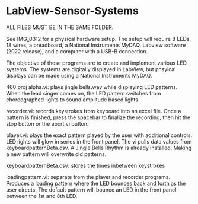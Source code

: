 # LabView-Sensor-Systems

ALL FILES MUST BE IN THE SAME FOLDER.

See IMG_0312 for a physical hardware setup. The setup will require 8 LEDs, 18 wires, a breadboard, a National Instruments MyDAQ, Labview software (2022 release), and a computer with a USB-B connection.

The objective of these programs are to create and implement various LED systems. The systems are digitally displayed in LabView, but phsyical displays can be made using a National Instruments MyDAQ.

460 proj alpha.vi: plays jingle bells.wav while displaying LED patterns. When the lead singer comes on, the LED pattern switches from choreographed lights to sound amplitude based lights.

recorder.vi: records keystrokes from keyboard into an excel file. Once a pattern is finished, press the spacebar to finalize the recording, then hit the stop button or the abort vi button.

player.vi: plays the exact pattern played by the user with additional controls. LED lights will glow in series in the front panel. The vi pulls data values from keyboardpatternBeta.csv. A Jingle Bells Rhythm is already installed. Making a new pattern will overwrite old patterns.

keyboardpatternBeta.csv: stores the times inbetween keystrokes

loadingpattern.vi: separate from the player and recorder programs. Produces a loading pattern where the LED bounces back and forth as the user directs. The default pattern will bounce an LED in the front panel between the 1st and 8th LED.
